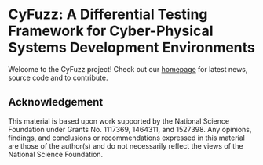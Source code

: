 # CyFuzz: A Differential Testing Framework for Cyber-Physical Systems Development Environments

Welcome to the CyFuzz project! Check out our [homepage](https://github.com/verivital/slsf_randgen/wiki) for latest news, source code and to contribute.

## Acknowledgement

This material is based upon work supported by the National Science Foundation under Grants No. 1117369, 1464311, and 1527398. Any opinions, findings, and conclusions or recommendations expressed in this material are those of the author(s) and do not necessarily reflect the views of the National Science Foundation.
